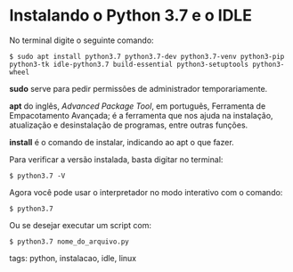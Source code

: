 # Instalando o Python 3.7 e o IDLE

No terminal digite o seguinte comando:

```
$ sudo apt install python3.7 python3.7-dev python3.7-venv python3-pip python3-tk idle-python3.7 build-essential python3-setuptools python3-wheel
```

**sudo** serve para pedir permissões de administrador temporariamente.

**apt** do inglês, *Advanced Package Tool*, em português, Ferramenta de Empacotamento Avançada; é a ferramenta que nos ajuda na instalação, atualização e desinstalação de programas, entre outras funções.

**install** é o comando de instalar, indicando ao apt o que fazer.

Para verificar a versão instalada, basta digitar no terminal:

```
$ python3.7 -V
```

Agora você pode usar o interpretador no modo interativo com o comando:

```
$ python3.7
```

Ou se desejar executar um script com:

```
$ python3.7 nome_do_arquivo.py
```

tags: python, instalacao, idle, linux

